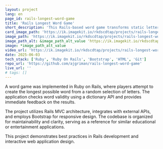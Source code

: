 ```yaml
---
layout: project
lang: en
page_id: rails-longest-word-game
title: 'Rails Longest Word Game'
short_description: 'This Rails-based word game transforms static letter grids into dynamic interactions. Built during my Le Wagon bootcamp.'
card_image_path: 'https://ik.imagekit.io/rkdscdtap/projects/rails-longest-word-game1.png?updatedAt=1748955639638'
image_path: 'https://ik.imagekit.io/rkdscdtap/projects/rails-longest-word2.png?updatedAt=1748956151228'
image_path_alt: &image_path_alt_value 'https://ik.imagekit.io/rkdscdtap/projects/rails-longest-word3.png?updatedAt=1748956113489'
image: *image_path_alt_value
video_url: 'https://ik.imagekit.io/rkdscdtap/projects/rails-longest-word-game.mp4?updatedAt=1748955223374'
date: 2025-06-03
tech_stack: ['Ruby', 'Ruby On Rails', 'Bootstrap', 'HTML', 'Git']
repo_url: 'https://github.com/ajgriman/rails-longest-word-game'
live_url: ''
# tags: []
---
```


A word game was implemented in Ruby on Rails, where players attempt to create the longest possible word from a random selection of letters. The application checks word validity using a dictionary API and provides immediate feedback on the results.

The project utilizes Rails MVC architecture, integrates with external APIs, and employs Bootstrap for responsive design. The codebase is organized for maintainability and clarity, serving as a reference for similar educational or entertainment applications.

This project demonstrates best practices in Rails development and interactive web application design.
